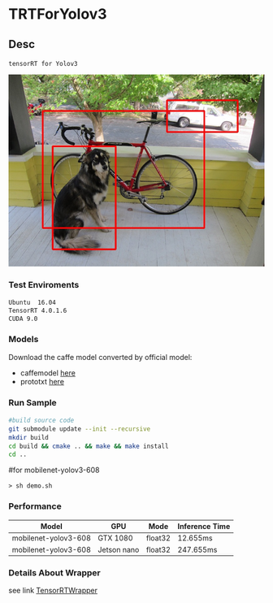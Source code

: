 # TRTForYolov3

## Desc

    tensorRT for Yolov3

![alt tag](result.jpg)
	
### Test Enviroments

    Ubuntu  16.04
    TensorRT 4.0.1.6
    CUDA 9.0

### Models

Download the caffe model converted by official model:

+ caffemodel [here](https://drive.google.com/file/d/1tVdLzBA5T_HjDQkJv2ldr99X-T_s5UMn/view)
+ prototxt [here](models/mobilenet_yolov3_test.prototxt)

### Run Sample

```bash
#build source code
git submodule update --init --recursive
mkdir build
cd build && cmake .. && make && make install
cd ..
```
#for mobilenet-yolov3-608
```
> sh demo.sh
```
### Performance

Model | GPU | Mode | Inference Time
-- | -- | -- | -- 
mobilenet-yolov3-608 |  GTX 1080 | float32 | 12.655ms
mobilenet-yolov3-608 |  Jetson nano | float32 | 247.655ms

### Details About Wrapper

see link [TensorRTWrapper](https://github.com/lewes6369/tensorRTWrapper)
